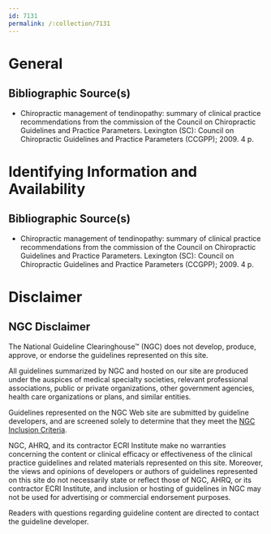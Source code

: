 ```yaml
---
id: 7131
permalink: /:collection/7131
---
```


# General

## Bibliographic Source(s)

- Chiropractic management of tendinopathy: summary of clinical practice recommendations from the commission of the Council on Chiropractic Guidelines and Practice Parameters. Lexington (SC): Council on Chiropractic Guidelines and Practice Parameters (CCGPP); 2009. 4 p.

# Identifying Information and Availability

## Bibliographic Source(s)

- Chiropractic management of tendinopathy: summary of clinical practice recommendations from the commission of the Council on Chiropractic Guidelines and Practice Parameters. Lexington (SC): Council on Chiropractic Guidelines and Practice Parameters (CCGPP); 2009. 4 p.

# Disclaimer

## NGC Disclaimer

The National Guideline Clearinghouse™ (NGC) does not develop, produce, approve, or endorse the guidelines represented on this site.

All guidelines summarized by NGC and hosted on our site are produced under the auspices of medical specialty societies, relevant professional associations, public or private organizations, other government agencies, health care organizations or plans, and similar entities.

Guidelines represented on the NGC Web site are submitted by guideline developers, and are screened solely to determine that they meet the [NGC Inclusion Criteria](/help-and-about/summaries/inclusion-criteria).

NGC, AHRQ, and its contractor ECRI Institute make no warranties concerning the content or clinical efficacy or effectiveness of the clinical practice guidelines and related materials represented on this site. Moreover, the views and opinions of developers or authors of guidelines represented on this site do not necessarily state or reflect those of NGC, AHRQ, or its contractor ECRI Institute, and inclusion or hosting of guidelines in NGC may not be used for advertising or commercial endorsement purposes.

Readers with questions regarding guideline content are directed to contact the guideline developer.

